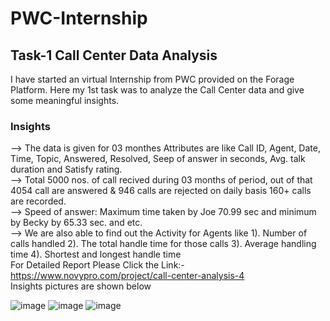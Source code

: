 # PWC-Internship

## Task-1 Call Center Data Analysis

I have started an virtual Internship from PWC provided on the Forage Platform. Here my 1st task was to analyze the Call Center data and give some meaningful insights.

### Insights
--> The data is given for 03 monthes Attributes are like Call ID, Agent, Date, Time, Topic, Answered, Resolved, Seep of answer in seconds, Avg. talk duration and Satisfy rating. <br>
--> Total 5000 nos. of call recived during 03 months of period, out of that 4054 call are answered & 946 calls are rejected on daily basis 160+ calls are recorded.<br>
--> Speed of answer: Maximum time taken by Joe 70.99 sec and minimum by Becky by 65.33 sec. and etc.<br>
--> We are also able to find out the Activity for Agents like 1). Number of calls handled 2). The total handle time for those calls 3). Average handling time 4). Shortest and longest handle time
<br>
For Detailed Report Please Click the Link:- https://www.novypro.com/project/call-center-analysis-4
<br>
Insights pictures are shown below

![image](https://user-images.githubusercontent.com/106006353/218274358-ff0c6002-2105-49af-946c-1804df0360c5.png)
![image](https://user-images.githubusercontent.com/106006353/217900059-de4daa6e-e90e-41e4-9124-0b01dcd7b51c.png)
![image](https://user-images.githubusercontent.com/106006353/217900155-12ddc606-f2b8-46d3-9550-87c7b0508d03.png)
